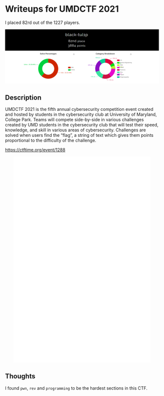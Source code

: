 # Writeups for UMDCTF 2021

I placed 82rd out of the 1227 players.

![UMDCTF](/UMDCTF-2021/_images/score.png)

## Description

UMDCTF 2021 is the fifth annual cybersecurity competition event created and hosted by students in the cybersecurity club at University of Maryland, College Park. Teams will compete side-by-side in various challenges created by UMD students in the cybersecurity club that will test their speed, knowledge, and skill in various areas of cybersecurity. Challenges are solved when users find the “flag”, a string of text which gives them points proportional to the difficulty of the challenge.

https://ctftime.org/event/1288

<p align="center">
  <img src="/UMDCTF-2021/_images/UMDCTF_logo.png" />
</p>

## Thoughts
I found `pwn`, `rev` and `programming` to be the hardest sections in this CTF.
